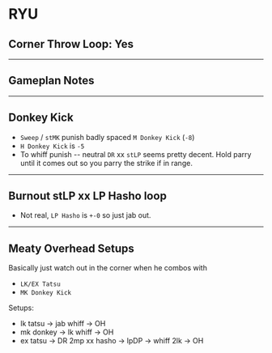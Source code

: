 # RYU
## Corner Throw Loop: Yes
___
## Gameplan Notes


___
## Donkey Kick
- `Sweep` / `stMK` punish badly spaced `M Donkey Kick` (`-8`) 
- `H Donkey Kick` is `-5`
- To whiff punish -- neutral `DR` xx `stLP` seems pretty decent. Hold parry until it comes out so you parry the strike if in range. 
___
## Burnout stLP xx LP Hasho loop
- Not real, `LP Hasho` is `+-0` so just jab out.
___
## Meaty Overhead Setups

Basically just watch out in the corner when he combos with
- `LK/EX Tatsu`
- `MK Donkey Kick`

Setups: 
- lk tatsu -> jab whiff -> OH
- mk donkey -> lk whiff -> OH
- ex tatsu -> DR 2mp xx hasho -> lpDP -> whiff 2lk -> OH






